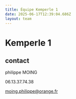 ```yaml
---
title: Équipe Kemperle 1
date: 2025-06-17T12:39:04.686Z
layout: team
---
```


# Kemperle 1



## contact 

philippe MOING

06.13.37.74.38 

moing.philippe@orange.fr


